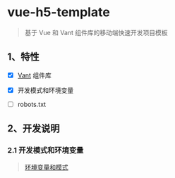 # vue-h5-template

> 基于 Vue 和 Vant 组件库的移动端快速开发项目模板

## 1、特性

- [x] [Vant](https://youzan.github.io/vant/#/zh-CN/) 组件库
- [x] 开发模式和环境变量
- [ ] robots.txt


## 2、开发说明

### 2.1 开发模式和环境变量

> [环境变量和模式](https://www.yuque.com/ucwcne/ve4oot/gh58d3)
